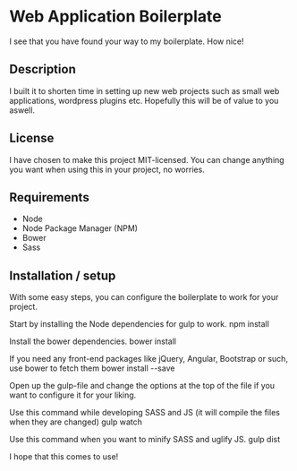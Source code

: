 # Web Application Boilerplate
I see that you have found your way to my boilerplate. How nice!

## Description
I built it to shorten time in setting up new web projects such as small web applications, wordpress plugins etc. Hopefully this will be of value to you aswell.

## License
I have chosen to make this project MIT-licensed. You can change anything you want when using this in your project, no worries.

## Requirements
* Node
* Node Package Manager (NPM)
* Bower
* Sass

## Installation / setup
With some easy steps, you can configure the boilerplate to work for your project.

Start by installing the Node dependencies for gulp to work.
    npm install

Install the bower dependencies.
    bower install

If you need any front-end packages like jQuery, Angular, Bootstrap or such, use bower to fetch them
    bower install <package-name> --save

Open up the gulp-file and change the options at the top of the file if you want to configure it for your liking.

Use this command while developing SASS and JS (it will compile the files when they are changed)
    gulp watch

Use this command when you want to minify SASS and uglify JS.
    gulp dist

I hope that this comes to use!
